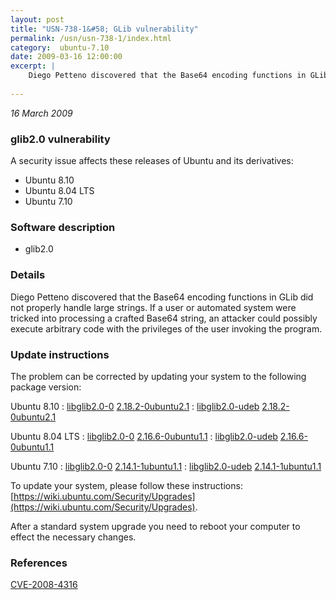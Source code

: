 ```yaml
---
layout: post
title: "USN-738-1&#58; GLib vulnerability"
permalink: /usn/usn-738-1/index.html
category:  ubuntu-7.10
date: 2009-03-16 12:00:00
excerpt: |
    Diego Petteno discovered that the Base64 encoding functions in GLib did not properly handle large strings. If a user or automated system were tricked into processing a crafted Base64 string, an attacker could possibly execute arbitrary code with the privileges of the user invoking the program. 
    
--- 
```

 
 

*16 March 2009*

### glib2.0 vulnerability

A security issue affects these releases of Ubuntu and its derivatives:

* Ubuntu 8.10
* Ubuntu 8.04 LTS
* Ubuntu 7.10

### Software description

* glib2.0 

### Details

Diego Petteno discovered that the Base64 encoding functions in GLib did not properly handle large strings. If a user or automated system were tricked into processing a crafted Base64 string, an attacker could possibly execute arbitrary code with the privileges of the user invoking the program. 

### Update instructions

The problem can be corrected by updating your system to the following package version:

Ubuntu 8.10
 : [libglib2.0-0](https://launchpad.net/ubuntu/+source/glib2.0) <span> [2.18.2-0ubuntu2.1](https://launchpad.net/ubuntu/+source/glib2.0/2.18.2-0ubuntu2.1) </span> 
 : [libglib2.0-udeb](https://launchpad.net/ubuntu/+source/glib2.0) <span> [2.18.2-0ubuntu2.1](https://launchpad.net/ubuntu/+source/glib2.0/2.18.2-0ubuntu2.1) </span> 

Ubuntu 8.04 LTS
 : [libglib2.0-0](https://launchpad.net/ubuntu/+source/glib2.0) <span> [2.16.6-0ubuntu1.1](https://launchpad.net/ubuntu/+source/glib2.0/2.16.6-0ubuntu1.1) </span> 
 : [libglib2.0-udeb](https://launchpad.net/ubuntu/+source/glib2.0) <span> [2.16.6-0ubuntu1.1](https://launchpad.net/ubuntu/+source/glib2.0/2.16.6-0ubuntu1.1) </span> 

Ubuntu 7.10
 : [libglib2.0-0](https://launchpad.net/ubuntu/+source/glib2.0) <span> [2.14.1-1ubuntu1.1](https://launchpad.net/ubuntu/+source/glib2.0/2.14.1-1ubuntu1.1) </span> 
 : [libglib2.0-udeb](https://launchpad.net/ubuntu/+source/glib2.0) <span> [2.14.1-1ubuntu1.1](https://launchpad.net/ubuntu/+source/glib2.0/2.14.1-1ubuntu1.1) </span> 

To update your system, please follow these instructions: [https://wiki.ubuntu.com/Security/Upgrades](https://wiki.ubuntu.com/Security/Upgrades).

After a standard system upgrade you need to reboot your computer to effect the necessary changes. 

### References

 
 [CVE-2008-4316](http://people.ubuntu.com/~ubuntu-security/cve/CVE-2008-4316)
 

